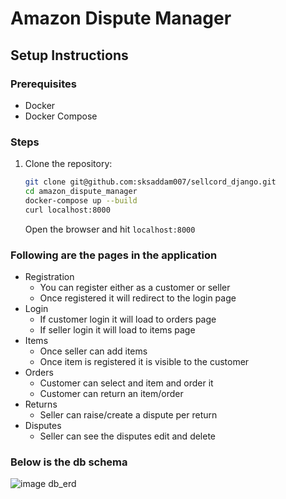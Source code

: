 # Amazon Dispute Manager

## Setup Instructions

### Prerequisites
- Docker
- Docker Compose

### Steps

1. Clone the repository:
   ```bash
   git clone git@github.com:sksaddam007/sellcord_django.git
   cd amazon_dispute_manager
   docker-compose up --build
   curl localhost:8000
   ```
   Open the browser and hit ```localhost:8000```
### Following are the pages in the application
- Registration
   * You can register either as a customer or seller
   * Once registered it will redirect to the login page
- Login
  * If customer login it will load to orders page
  * If seller login it will load to items page
- Items
  * Once seller can add items 
  * Once item is registered it is visible to the customer
- Orders
  * Customer can select and item and order it 
  * Customer can return an item/order
- Returns
  * Seller can raise/create a dispute per return
- Disputes
  * Seller can see the disputes edit and delete

### Below is the db schema

![image db_erd](erd.png)